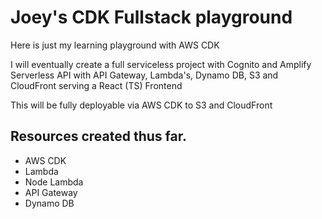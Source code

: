 # Joey's CDK Fullstack playground

Here is just my learning playground with AWS CDK

I will eventually create a full serviceless project with Cognito and Amplify
Serverless API with API Gateway, Lambda's, Dynamo DB, S3 and CloudFront
serving a React (TS) Frontend

This will be fully deployable via AWS CDK to S3 and CloudFront

## Resources created thus far.

- AWS CDK
- Lambda
- Node Lambda
- API Gateway
- Dynamo DB
